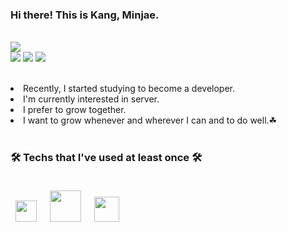 <h3>Hi there! This is Kang, Minjae.</h3>
  <p>
  <br><img src="https://img.shields.io/badge/Languages-Korean%20%26%20English-pink" /><br>
  <a href="https://velog.io/@m1njae" target="_blank"><img src="https://img.shields.io/badge/Velog-20c997?style=flat-square&logo=Vimeo&logoColor=white"/></a>
  <a href="https://www.instagram.com/_m1njae__/" target="_blank"><img src="https://img.shields.io/badge/Instagram-E4405F?style=flat-square&logo=Instagram&logoColor=white"/></a>
  <img src="https://img.shields.io/badge/rkdalswo1021@hanyang.ac.kr-EA4335?style=flat-square&logo=Gmail&logoColor=white"/><br><br>

  
  <li>Recently, I started studying to become a developer.</li>
  <li>I'm currently interested in server.</li>
  <li>I prefer to grow together.</li>
  <li>I want to grow whenever and wherever I can and to do well.☘ </li><br><bt>
  </p>
 
  

<h3>🛠 Techs that I've used at least once 🛠
   <p>
     <br>
     <code> <img height="34" src="https://upload.wikimedia.org/wikipedia/commons/f/f8/Python_logo_and_wordmark.svg"> </code>
     <code> <img height="50" src="https://www.vectorlogo.zone/logos/mysql/mysql-ar21.svg"> </code>
     <code> <img height="40" src="https://upload.wikimedia.org/wikipedia/commons/7/7e/Node.js_logo_2015.svg"></code></p>
  </h3>

